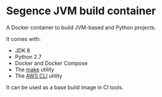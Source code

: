 Segence JVM build container
===========================

A Docker container to build JVM-based and Python projects.

It comes with:
- JDK 8
- Python 2.7
- Docker and Docker Compose
- The [make](https://www.gnu.org/software/make/) utility
- The [AWS CLI](https://docs.aws.amazon.com/cli/index.html#lang/en_us) utility

It can be used as a base build image in CI tools.
